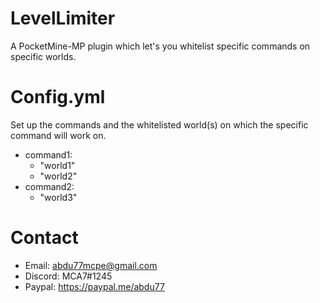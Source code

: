 # LevelLimiter
A PocketMine-MP plugin which let's you whitelist specific commands on specific worlds.

# Config.yml 
Set up the commands and the whitelisted world(s) on which the specific command will work on.
 - command1:
     - "world1"
     - "world2"
 - command2:
     - "world3"

# Contact
 - Email: abdu77mcpe@gmail.com
 - Discord: MCA7#1245
 - Paypal: https://paypal.me/abdu77

